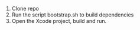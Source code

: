 1. Clone repo
2. Run the script bootstrap.sh to build dependencies
3. Open the Xcode project, build and run.
